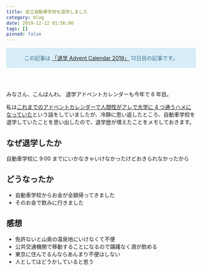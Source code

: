 ```yaml
---
title: 足立自動車学校を退学しました
category: blog
date: 2019-12-12 01:56:00
tags: []
pinned: false
---
```


<p><style>
<!--
    .alert-info {
        text-align: center;
        border: 1px solid;
        padding: 15px;
        border-radius: 4px;
        color: #31708f;
        background-color: #d9edf7;
        border-color: #bce8f1;
        margin-bottom: 60px;
    }
-->
</style></p>
<div class="alert alert-info text-center">この記事は <a href="https://adventar.org/calendars/3953">「退学 Advent Calendar 2019」</a> 12日目の記事です。</div>

みなさん、こんばんわ。
退学アドベントカレンダーも今年で 6 年目。

私は[これまでのアドベントカレンダーで人間性がアレで大学に 4 つ通うハメになっていた](https://53ningen.com/taigaku2018/)という話をしていましたが、冷静に思い返したところ、自動車学校を退学していたことを思い出したので、退学歴が増えたことをメモしておきます。

## なぜ退学したか

自動車学校に 9:00 までにいかなきゃいけなかったけどおきられなかったから

## どうなったか

- 自動車学校からお金が全額帰ってきました
- そのお金で飲みに行きました

## 感想

- 免許ないと山奥の温泉地にいけなくて不便
- 公共交通機関で移動することになるので躊躇なく酒が飲める
- 東京に住んでるんならあんまり不便はしない
- 人としてはどうかしていると思う
